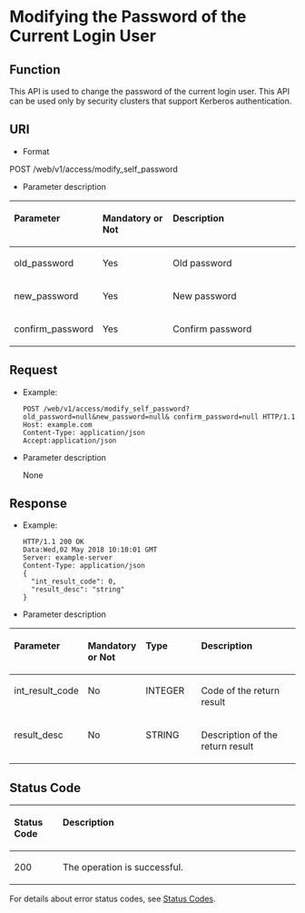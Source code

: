 # Modifying the Password of the Current Login User<a name="EN-US_TOPIC_0220024727"></a>

## Function<a name="en-us_topic_0125376205_section1656417305558"></a>

This API is used to change the password of the current login user. This API can be used only by security clusters that support Kerberos authentication.

## URI<a name="en-us_topic_0125376205_sc9d330ebf874400aaecc23abdde57478"></a>

-   Format

POST /web/v1/access/modify\_self\_password

-   Parameter description

<a name="en-us_topic_0125376205_en-us_topic_0110839912_table47282592"></a>
<table><thead align="left"><tr id="en-us_topic_0125376205_en-us_topic_0110839912_row45150877"><th class="cellrowborder" valign="top" width="25.46%" id="mcps1.1.4.1.1"><p id="en-us_topic_0125376205_en-us_topic_0110839912_p33342387"><a name="en-us_topic_0125376205_en-us_topic_0110839912_p33342387"></a><a name="en-us_topic_0125376205_en-us_topic_0110839912_p33342387"></a><strong id="en-us_topic_0125376205_b162774213314533_1"><a name="en-us_topic_0125376205_b162774213314533_1"></a><a name="en-us_topic_0125376205_b162774213314533_1"></a>Parameter</strong></p>
</th>
<th class="cellrowborder" valign="top" width="25.46%" id="mcps1.1.4.1.2"><p id="en-us_topic_0125376205_en-us_topic_0110839912_p16378826"><a name="en-us_topic_0125376205_en-us_topic_0110839912_p16378826"></a><a name="en-us_topic_0125376205_en-us_topic_0110839912_p16378826"></a>Mandatory or Not</p>
</th>
<th class="cellrowborder" valign="top" width="49.08%" id="mcps1.1.4.1.3"><p id="en-us_topic_0125376205_en-us_topic_0110839912_p52256971"><a name="en-us_topic_0125376205_en-us_topic_0110839912_p52256971"></a><a name="en-us_topic_0125376205_en-us_topic_0110839912_p52256971"></a><strong id="en-us_topic_0125376205_b842352706134712"><a name="en-us_topic_0125376205_b842352706134712"></a><a name="en-us_topic_0125376205_b842352706134712"></a>Description</strong></p>
</th>
</tr>
</thead>
<tbody><tr id="en-us_topic_0125376205_en-us_topic_0110839912_row4956220"><td class="cellrowborder" valign="top" width="25.46%" headers="mcps1.1.4.1.1 "><p id="en-us_topic_0125376205_en-us_topic_0110839912_p65909534"><a name="en-us_topic_0125376205_en-us_topic_0110839912_p65909534"></a><a name="en-us_topic_0125376205_en-us_topic_0110839912_p65909534"></a>old_password</p>
</td>
<td class="cellrowborder" valign="top" width="25.46%" headers="mcps1.1.4.1.2 "><p id="en-us_topic_0125376205_en-us_topic_0110839912_p37072024"><a name="en-us_topic_0125376205_en-us_topic_0110839912_p37072024"></a><a name="en-us_topic_0125376205_en-us_topic_0110839912_p37072024"></a>Yes</p>
</td>
<td class="cellrowborder" valign="top" width="49.08%" headers="mcps1.1.4.1.3 "><p id="en-us_topic_0125376205_en-us_topic_0110839912_p49815831"><a name="en-us_topic_0125376205_en-us_topic_0110839912_p49815831"></a><a name="en-us_topic_0125376205_en-us_topic_0110839912_p49815831"></a>Old password</p>
</td>
</tr>
<tr id="en-us_topic_0125376205_en-us_topic_0110839912_row45689298"><td class="cellrowborder" valign="top" width="25.46%" headers="mcps1.1.4.1.1 "><p id="en-us_topic_0125376205_en-us_topic_0110839912_p9845638"><a name="en-us_topic_0125376205_en-us_topic_0110839912_p9845638"></a><a name="en-us_topic_0125376205_en-us_topic_0110839912_p9845638"></a>new_password</p>
</td>
<td class="cellrowborder" valign="top" width="25.46%" headers="mcps1.1.4.1.2 "><p id="en-us_topic_0125376205_en-us_topic_0110839912_p59299207"><a name="en-us_topic_0125376205_en-us_topic_0110839912_p59299207"></a><a name="en-us_topic_0125376205_en-us_topic_0110839912_p59299207"></a>Yes</p>
</td>
<td class="cellrowborder" valign="top" width="49.08%" headers="mcps1.1.4.1.3 "><p id="en-us_topic_0125376205_en-us_topic_0110839912_p53276198"><a name="en-us_topic_0125376205_en-us_topic_0110839912_p53276198"></a><a name="en-us_topic_0125376205_en-us_topic_0110839912_p53276198"></a>New password</p>
</td>
</tr>
<tr id="en-us_topic_0125376205_en-us_topic_0110839912_row9723740"><td class="cellrowborder" valign="top" width="25.46%" headers="mcps1.1.4.1.1 "><p id="en-us_topic_0125376205_en-us_topic_0110839912_p49425452"><a name="en-us_topic_0125376205_en-us_topic_0110839912_p49425452"></a><a name="en-us_topic_0125376205_en-us_topic_0110839912_p49425452"></a>confirm_password</p>
</td>
<td class="cellrowborder" valign="top" width="25.46%" headers="mcps1.1.4.1.2 "><p id="en-us_topic_0125376205_en-us_topic_0110839912_p44038685"><a name="en-us_topic_0125376205_en-us_topic_0110839912_p44038685"></a><a name="en-us_topic_0125376205_en-us_topic_0110839912_p44038685"></a>Yes</p>
</td>
<td class="cellrowborder" valign="top" width="49.08%" headers="mcps1.1.4.1.3 "><p id="en-us_topic_0125376205_en-us_topic_0110839912_p22074310"><a name="en-us_topic_0125376205_en-us_topic_0110839912_p22074310"></a><a name="en-us_topic_0125376205_en-us_topic_0110839912_p22074310"></a>Confirm password</p>
</td>
</tr>
</tbody>
</table>

## Request<a name="en-us_topic_0125376205_section72641738175810"></a>

-   Example:

    ```
    POST /web/v1/access/modify_self_password?old_password=null&new_password=null& confirm_password=null HTTP/1.1
    Host: example.com
    Content-Type: application/json
    Accept:application/json
    ```


-   Parameter description

    None


## Response<a name="en-us_topic_0125376205_s73422f750f424cfa8968c03323c498d5"></a>

-   Example:

    ```
    HTTP/1.1 200 OK
    Data:Wed,02 May 2018 10:10:01 GMT
    Server: example-server
    Content-Type: application/json
    {
      "int_result_code": 0,
      "result_desc": "string"
    }
    ```

-   Parameter description

<a name="en-us_topic_0125376205_en-us_topic_0110839912_table41167797"></a>
<table><thead align="left"><tr id="en-us_topic_0125376205_en-us_topic_0110839912_row19777822"><th class="cellrowborder" valign="top" width="20.292029202920293%" id="mcps1.1.5.1.1"><p id="en-us_topic_0125376205_en-us_topic_0110839912_p58499767"><a name="en-us_topic_0125376205_en-us_topic_0110839912_p58499767"></a><a name="en-us_topic_0125376205_en-us_topic_0110839912_p58499767"></a><strong id="en-us_topic_0125376205_b7617970162543"><a name="en-us_topic_0125376205_b7617970162543"></a><a name="en-us_topic_0125376205_b7617970162543"></a>Parameter</strong></p>
</th>
<th class="cellrowborder" valign="top" width="20.292029202920293%" id="mcps1.1.5.1.2"><p id="en-us_topic_0125376205_en-us_topic_0110839912_p40860656"><a name="en-us_topic_0125376205_en-us_topic_0110839912_p40860656"></a><a name="en-us_topic_0125376205_en-us_topic_0110839912_p40860656"></a>Mandatory or Not</p>
</th>
<th class="cellrowborder" valign="top" width="20.292029202920293%" id="mcps1.1.5.1.3"><p id="en-us_topic_0125376205_en-us_topic_0110839912_p21378801"><a name="en-us_topic_0125376205_en-us_topic_0110839912_p21378801"></a><a name="en-us_topic_0125376205_en-us_topic_0110839912_p21378801"></a><strong>Type</strong></p>
</th>
<th class="cellrowborder" valign="top" width="39.123912391239124%" id="mcps1.1.5.1.4"><p id="en-us_topic_0125376205_en-us_topic_0110839912_p40932280"><a name="en-us_topic_0125376205_en-us_topic_0110839912_p40932280"></a><a name="en-us_topic_0125376205_en-us_topic_0110839912_p40932280"></a><strong id="en-us_topic_0125376205_b842352706134712_1"><a name="en-us_topic_0125376205_b842352706134712_1"></a><a name="en-us_topic_0125376205_b842352706134712_1"></a>Description</strong></p>
</th>
</tr>
</thead>
<tbody><tr id="en-us_topic_0125376205_en-us_topic_0110839912_row27180396"><td class="cellrowborder" valign="top" width="20.292029202920293%" headers="mcps1.1.5.1.1 "><p id="en-us_topic_0125376205_en-us_topic_0110839912_p54128431"><a name="en-us_topic_0125376205_en-us_topic_0110839912_p54128431"></a><a name="en-us_topic_0125376205_en-us_topic_0110839912_p54128431"></a>int_result_code</p>
</td>
<td class="cellrowborder" valign="top" width="20.292029202920293%" headers="mcps1.1.5.1.2 "><p id="en-us_topic_0125376205_en-us_topic_0110839912_p22326828"><a name="en-us_topic_0125376205_en-us_topic_0110839912_p22326828"></a><a name="en-us_topic_0125376205_en-us_topic_0110839912_p22326828"></a>No</p>
</td>
<td class="cellrowborder" valign="top" width="20.292029202920293%" headers="mcps1.1.5.1.3 "><p id="en-us_topic_0125376205_en-us_topic_0110839912_p63642633"><a name="en-us_topic_0125376205_en-us_topic_0110839912_p63642633"></a><a name="en-us_topic_0125376205_en-us_topic_0110839912_p63642633"></a>INTEGER</p>
</td>
<td class="cellrowborder" valign="top" width="39.123912391239124%" headers="mcps1.1.5.1.4 "><p id="en-us_topic_0125376205_en-us_topic_0110839912_p41190130"><a name="en-us_topic_0125376205_en-us_topic_0110839912_p41190130"></a><a name="en-us_topic_0125376205_en-us_topic_0110839912_p41190130"></a>Code of the return result</p>
</td>
</tr>
<tr id="en-us_topic_0125376205_en-us_topic_0110839912_row35166858"><td class="cellrowborder" valign="top" width="20.292029202920293%" headers="mcps1.1.5.1.1 "><p id="en-us_topic_0125376205_en-us_topic_0110839912_p29943281"><a name="en-us_topic_0125376205_en-us_topic_0110839912_p29943281"></a><a name="en-us_topic_0125376205_en-us_topic_0110839912_p29943281"></a>result_desc</p>
</td>
<td class="cellrowborder" valign="top" width="20.292029202920293%" headers="mcps1.1.5.1.2 "><p id="en-us_topic_0125376205_en-us_topic_0110839912_p9486659"><a name="en-us_topic_0125376205_en-us_topic_0110839912_p9486659"></a><a name="en-us_topic_0125376205_en-us_topic_0110839912_p9486659"></a>No</p>
</td>
<td class="cellrowborder" valign="top" width="20.292029202920293%" headers="mcps1.1.5.1.3 "><p id="en-us_topic_0125376205_en-us_topic_0110839912_p30221930"><a name="en-us_topic_0125376205_en-us_topic_0110839912_p30221930"></a><a name="en-us_topic_0125376205_en-us_topic_0110839912_p30221930"></a>STRING</p>
</td>
<td class="cellrowborder" valign="top" width="39.123912391239124%" headers="mcps1.1.5.1.4 "><p id="en-us_topic_0125376205_en-us_topic_0110839912_p8729451"><a name="en-us_topic_0125376205_en-us_topic_0110839912_p8729451"></a><a name="en-us_topic_0125376205_en-us_topic_0110839912_p8729451"></a>Description of the return result</p>
</td>
</tr>
</tbody>
</table>

## Status Code<a name="en-us_topic_0125376205_section2092982712508"></a>

<a name="en-us_topic_0125376205_table2979011121511"></a>
<table><thead align="left"><tr id="en-us_topic_0125376205_row3981161161515"><th class="cellrowborder" valign="top" width="17%" id="mcps1.1.3.1.1"><p id="en-us_topic_0125376205_p398115116158"><a name="en-us_topic_0125376205_p398115116158"></a><a name="en-us_topic_0125376205_p398115116158"></a>Status Code</p>
</th>
<th class="cellrowborder" valign="top" width="83%" id="mcps1.1.3.1.2"><p id="en-us_topic_0125376205_p1798121191515"><a name="en-us_topic_0125376205_p1798121191515"></a><a name="en-us_topic_0125376205_p1798121191515"></a>Description</p>
</th>
</tr>
</thead>
<tbody><tr id="en-us_topic_0125376205_row69813112155"><td class="cellrowborder" valign="top" width="17%" headers="mcps1.1.3.1.1 "><p id="en-us_topic_0125376205_p15667142018546"><a name="en-us_topic_0125376205_p15667142018546"></a><a name="en-us_topic_0125376205_p15667142018546"></a>200</p>
</td>
<td class="cellrowborder" valign="top" width="83%" headers="mcps1.1.3.1.2 "><p id="en-us_topic_0125376205_p69861225163419"><a name="en-us_topic_0125376205_p69861225163419"></a><a name="en-us_topic_0125376205_p69861225163419"></a>The operation is successful.</p>
</td>
</tr>
</tbody>
</table>

For details about error status codes, see  [Status Codes](status-codes.md).

